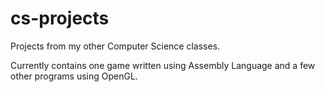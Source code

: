 # cs-projects
Projects from my other Computer Science classes. 

Currently contains one game written using Assembly Language and a few other programs using OpenGL. 
